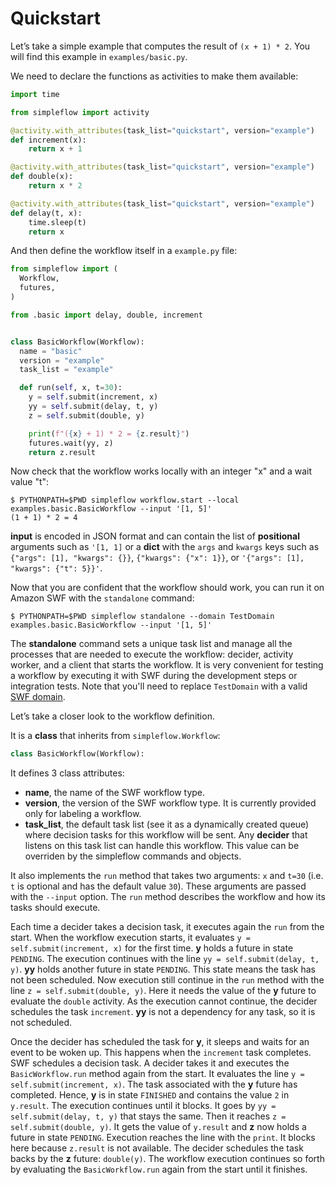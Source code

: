 Quickstart
==========

Let’s take a simple example that computes the result of `(x + 1) * 2`. You
will find this example in `examples/basic.py`.

We need to declare the functions as activities to make them available:

```python
import time

from simpleflow import activity

@activity.with_attributes(task_list="quickstart", version="example")
def increment(x):
    return x + 1

@activity.with_attributes(task_list="quickstart", version="example")
def double(x):
    return x * 2

@activity.with_attributes(task_list="quickstart", version="example")
def delay(t, x):
    time.sleep(t)
    return x
```

And then define the workflow itself in a `example.py` file:

```python
from simpleflow import (
  Workflow,
  futures,
)

from .basic import delay, double, increment


class BasicWorkflow(Workflow):
  name = "basic"
  version = "example"
  task_list = "example"

  def run(self, x, t=30):
    y = self.submit(increment, x)
    yy = self.submit(delay, t, y)
    z = self.submit(double, y)

    print(f"({x} + 1) * 2 = {z.result}")
    futures.wait(yy, z)
    return z.result
```

Now check that the workflow works locally with an integer "x" and a wait value "t":

    $ PYTHONPATH=$PWD simpleflow workflow.start --local examples.basic.BasicWorkflow --input '[1, 5]'
    (1 + 1) * 2 = 4

**input** is encoded in JSON format and can contain the list of **positional**
arguments such as `'[1, 1]` or a **dict** with the `args` and `kwargs` keys
such as `{"args": [1], "kwargs": {}}`, `{"kwargs": {"x": 1}}`, or
`'{"args": [1], "kwargs": {"t": 5}}'`.

Now that you are confident that the workflow should work, you can run it on
Amazon SWF with the `standalone` command:

    $ PYTHONPATH=$PWD simpleflow standalone --domain TestDomain examples.basic.BasicWorkflow --input '[1, 5]'

The **standalone** command sets a unique task list and manage all the processes
that are needed to execute the workflow: decider, activity worker, and a client
that starts the workflow. It is very convenient for testing a workflow by
executing it with SWF during the development steps or integration tests. Note that
you'll need to replace `TestDomain` with a valid [SWF domain](https://docs.aws.amazon.com/amazonswf/latest/developerguide/swf-dev-domains.html).

Let’s take a closer look to the workflow definition.

It is a **class** that inherits from `simpleflow.Workflow`:

```python
class BasicWorkflow(Workflow):
```

It defines 3 class attributes:

- **name**, the name of the SWF workflow type.
- **version**, the version of the SWF workflow type. It is currently provided
  only for labeling a workflow.
- **task_list**, the default task list (see it as a dynamically created queue)
  where decision tasks for this workflow will be sent. Any **decider** that
  listens on this task list can handle this workflow. This value can be
  overriden by the simpleflow commands and objects.

It also implements the `run` method that takes two arguments: `x` and
`t=30` (i.e. `t` is optional and has the default value `30`). These
arguments are passed with the `--input` option. The `run` method
describes the workflow and how its tasks should execute.

Each time a decider takes a decision task, it executes again the `run`
from the start. When the workflow execution starts, it evaluates `y =
self.submit(increment, x)` for the first time. **y** holds a future in state
`PENDING`. The execution continues with the line `yy = self.submit(delay, t,
y)`. **yy** holds another future in state `PENDING`. This state means the task
has not been scheduled. Now execution still continue in the `run` method
with the line `z = self.submit(double, y)`. Here it needs the value of the
**y** future to evaluate the `double` activity. As the execution cannot
continue, the decider schedules the task `increment`. **yy** is not a
dependency for any task, so it is not scheduled.

Once the decider has scheduled the task for **y**, it sleeps and waits for an
event to be woken up. This happens when the `increment` task completes.
SWF schedules a decision task. A decider takes it and executes the
`BasicWorkflow.run` method again from the start. It evaluates the line `y
= self.submit(increment, x)`. The task associated with the **y** future has
completed. Hence, **y** is in state `FINISHED` and contains the value `2` in
`y.result`. The execution continues until it blocks. It goes by `yy =
self.submit(delay, t, y)` that stays the same. Then it reaches `z =
self.submit(double, y)`. It gets the value of `y.result` and **z** now holds a
future in state `PENDING`. Execution reaches the line with the `print`. It
blocks here because `z.result` is not available. The decider schedules the
task backs by the **z** future: `double(y)`. The workflow execution continues
so forth by evaluating the `BasicWorkflow.run` again from the start until
it finishes.
